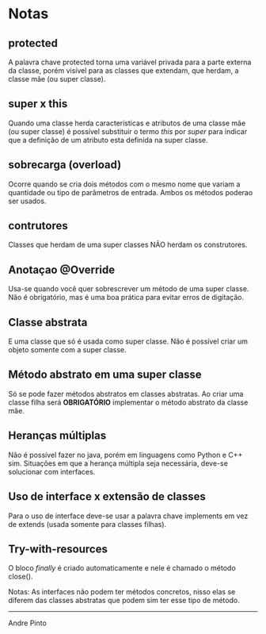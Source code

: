 # Notas

## protected
A palavra chave protected torna uma variável privada para a parte externa da classe, porém visível para as classes que extendam, que herdam, a classe mãe (ou super classe).

## super x this
Quando uma classe herda características e atributos de uma classe mãe (ou super classe) é possível substituir o termo *this* por *super* para indicar que a definição de um atributo esta definida na super classe.

## sobrecarga (overload)
Ocorre quando se cria dois métodos com o mesmo nome que variam a quantidade ou tipo de parâmetros de entrada. Ambos os métodos poderao ser usados.

## contrutores
Classes que herdam de uma super classes NÃO herdam os construtores.

## Anotaçao @Override
Usa-se quando você quer sobrescrever um método de uma super classe. Não é obrigatório, mas é uma boa prática para evitar erros de digitação.

## Classe abstrata
E uma classe que só é usada como super classe. Não é possível criar um objeto somente com a super classe.

## Método abstrato em uma super classe
Só se pode fazer métodos abstratos em classes abstratas. Ao criar uma classe filha será **OBRIGATÓRIO** implementar o método abstrato da classe mãe.

## Heranças múltiplas
Não é possível fazer no java, porém em linguagens como Python e C++ sim. Situações em que a herança múltipla seja necessária, deve-se solucionar com interfaces.

## Uso de interface x extensão de classes
Para o uso de interface deve-se usar a palavra chave implements em vez de extends (usada somente para classes filhas).

## Try-with-resources
O bloco *finally* é criado automaticamente e nele é chamado o método close().

Notas:
As interfaces não podem ter métodos concretos, nisso elas se diferem das classes abstratas que podem sim ter esse tipo de método.

---
Andre Pinto
